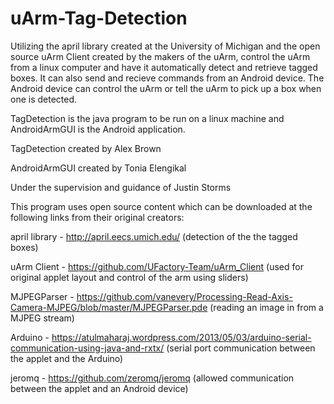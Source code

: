 # uArm-Tag-Detection
Utilizing the april library created at the University of Michigan and the open source uArm Client created by the makers of the uArm, control the uArm from a linux computer and have it automatically detect and retrieve tagged boxes. It can also send and recieve commands from an Android device. The Android device can control the uArm or tell the uArm to pick up a box when one is detected.

TagDetection is the java program to be run on a linux machine and AndroidArmGUI is the Android application.

TagDetection created by Alex Brown

AndroidArmGUI created by Tonia Elengikal

Under the supervision and guidance of Justin Storms

This program uses open source content which can be downloaded at the following links from their original creators:

april library - http://april.eecs.umich.edu/
(detection of the the tagged boxes)

uArm Client - https://github.com/UFactory-Team/uArm_Client
(used for original applet layout and control of the arm using sliders)

MJPEGParser - https://github.com/vanevery/Processing-Read-Axis-Camera-MJPEG/blob/master/MJPEGParser.pde
(reading an image in from a MJPEG stream)

Arduino - https://atulmaharaj.wordpress.com/2013/05/03/arduino-serial-communication-using-java-and-rxtx/
(serial port communication between the applet and the Arduino)

jeromq - https://github.com/zeromq/jeromq
(allowed communication between the applet and an Android device)
